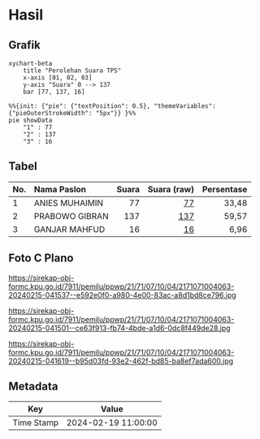 # Hasil

## Grafik

```mermaid
xychart-beta
    title "Perolehan Suara TPS"
    x-axis [01, 02, 03]
    y-axis "Suara" 0 --> 137
    bar [77, 137, 16]
```

```mermaid
%%{init: {"pie": {"textPosition": 0.5}, "themeVariables": {"pieOuterStrokeWidth": "5px"}} }%%
pie showData
    "1" : 77
    "2" : 137
    "3" : 16
```

## Tabel

| No. | Nama Paslon    | Suara | Suara (raw) | Persentase |
|:--- |:-------------- | -----:| -----------:| ----------:|
| 1   | ANIES MUHAIMIN | 77    | [77][p-1]   | 33,48      |
| 2   | PRABOWO GIBRAN | 137   | [137][p-2]  | 59,57      |
| 3   | GANJAR MAHFUD  | 16    | [16][p-3]   | 6,96       |


[p-1]: https://github.com/gigit-pemilu/pemilu-2024-21-kepulauan-riau/blob/main/pilpres/hitung-suara/sub/21-kepulauan-riau/sub/71-kota-batam/sub/07-sei-beduk/sub/1004-tanjung-piayu/sub/063-tps/sub/paslon-1.txt
[p-2]: https://github.com/gigit-pemilu/pemilu-2024-21-kepulauan-riau/blob/main/pilpres/hitung-suara/sub/21-kepulauan-riau/sub/71-kota-batam/sub/07-sei-beduk/sub/1004-tanjung-piayu/sub/063-tps/sub/paslon-2.txt
[p-3]: https://github.com/gigit-pemilu/pemilu-2024-21-kepulauan-riau/blob/main/pilpres/hitung-suara/sub/21-kepulauan-riau/sub/71-kota-batam/sub/07-sei-beduk/sub/1004-tanjung-piayu/sub/063-tps/sub/paslon-3.txt

## Foto C Plano

https://sirekap-obj-formc.kpu.go.id/7911/pemilu/ppwp/21/71/07/10/04/2171071004063-20240215-041537--e592e0f0-a980-4e00-83ac-a8d1bd8ce796.jpg

https://sirekap-obj-formc.kpu.go.id/7911/pemilu/ppwp/21/71/07/10/04/2171071004063-20240215-041501--ce63f913-fb74-4bde-a1d6-0dc8f449de28.jpg

https://sirekap-obj-formc.kpu.go.id/7911/pemilu/ppwp/21/71/07/10/04/2171071004063-20240215-041619--b95d03fd-93e2-462f-bd85-ba8ef7ada600.jpg


## Metadata

| Key        | Value               |
| ---------- | ------------------- |
| Time Stamp | 2024-02-19 11:00:00 |



